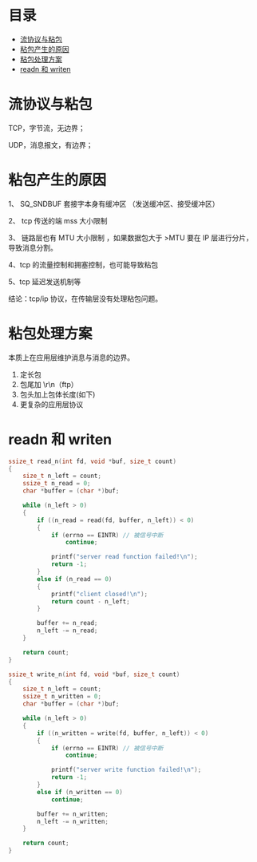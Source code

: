 # 目录

- [流协议与粘包](#流协议与粘包)
- [粘包产生的原因](#粘包产生的原因)
- [粘包处理方案](#粘包处理方案)
- [readn 和 writen](#readn-和-writen)

# 流协议与粘包

TCP，字节流，无边界；

UDP，消息报文，有边界；

# 粘包产生的原因

1、 SQ_SNDBUF 套接字本身有缓冲区 （发送缓冲区、接受缓冲区）

2、 tcp 传送的端 mss 大小限制

3、 链路层也有 MTU 大小限制 ，如果数据包大于 >MTU 要在 IP 层进行分片，导致消息分割。

4、tcp 的流量控制和拥塞控制，也可能导致粘包

5、tcp 延迟发送机制等

结论：tcp/ip 协议，在传输层没有处理粘包问题。

# 粘包处理方案

本质上在应用层维护消息与消息的边界。

1. 定长包
2. 包尾加 \r\n（ftp）
3. 包头加上包体长度(如下)
4. 更复杂的应用层协议

# readn 和 writen

```c++
ssize_t read_n(int fd, void *buf, size_t count)
{
    size_t n_left = count;
    ssize_t n_read = 0;
    char *buffer = (char *)buf;

    while (n_left > 0)
    {
        if ((n_read = read(fd, buffer, n_left)) < 0)
        {
            if (errno == EINTR) // 被信号中断
                continue;

            printf("server read function failed!\n");
            return -1;
        }
        else if (n_read == 0)
        {
            printf("client closed!\n");
            return count - n_left;
        }

        buffer += n_read;
        n_left -= n_read;
    }

    return count;
}
```

```c++
ssize_t write_n(int fd, void *buf, size_t count)
{
    size_t n_left = count;
    ssize_t n_written = 0;
    char *buffer = (char *)buf;

    while (n_left > 0)
    {
        if ((n_written = write(fd, buffer, n_left)) < 0)
        {
            if (errno == EINTR) // 被信号中断
                continue;

            printf("server write function failed!\n");
            return -1;
        }
        else if (n_written == 0)
            continue;

        buffer += n_written;
        n_left -= n_written;
    }

    return count;
}
```
